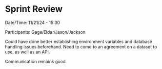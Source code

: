 # Sprint Review

Date/Time: 11/21/24 - 15:30

Participants: Gage/Eldar/Jason/Jackson

Could have done better establishing environment variables and database handling issues beforehand. Need to come to an agreement on a dataset to use, as well as an API. 

Communication remains good.